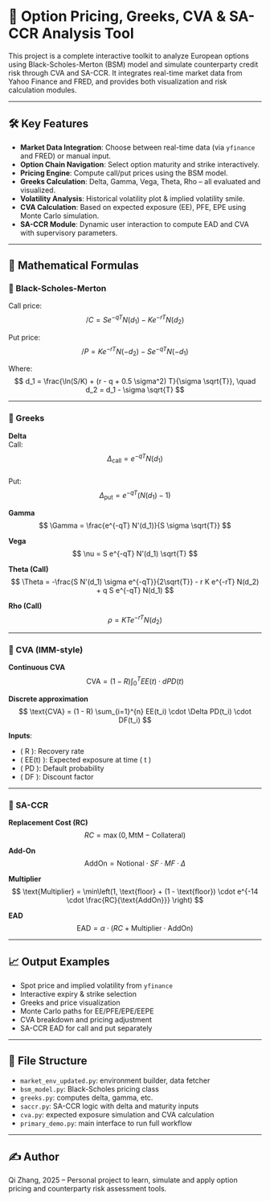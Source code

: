 
# 📘 Option Pricing, Greeks, CVA & SA-CCR Analysis Tool

This project is a complete interactive toolkit to analyze European options using Black-Scholes-Merton (BSM) model and simulate counterparty credit risk through CVA and SA-CCR. It integrates real-time market data from Yahoo Finance and FRED, and provides both visualization and risk calculation modules.

---

## 🛠️ Key Features

- **Market Data Integration**: Choose between real-time data (via `yfinance` and FRED) or manual input.
- **Option Chain Navigation**: Select option maturity and strike interactively.
- **Pricing Engine**: Compute call/put prices using the BSM model.
- **Greeks Calculation**: Delta, Gamma, Vega, Theta, Rho – all evaluated and visualized.
- **Volatility Analysis**: Historical volatility plot & implied volatility smile.
- **CVA Calculation**: Based on expected exposure (EE), PFE, EPE using Monte Carlo simulation.
- **SA-CCR Module**: Dynamic user interaction to compute EAD and CVA with supervisory parameters.

---

## 📐 Mathematical Formulas

### 🔹 Black-Scholes-Merton

Call price:  
$$ 
/C = S e^{-qT} N(d_1) - K e^{-rT} N(d_2)
$$

Put price:  
$$ 
/P = K e^{-rT} N(-d_2) - S e^{-qT} N(-d_1)
$$

Where:  
$$
d_1 = \frac{\ln(S/K) + (r - q + 0.5 \sigma^2) T}{\sigma \sqrt{T}}, \quad d_2 = d_1 - \sigma \sqrt{T}
$$

---

### 🔹 Greeks

**Delta**  
Call:  
$$ \Delta_{\text{call}} = e^{-qT} N(d_1) $$  
Put:  
$$ \Delta_{\text{put}} = e^{-qT}(N(d_1) - 1) $$

**Gamma**  
$$ \Gamma = \frac{e^{-qT} N'(d_1)}{S \sigma \sqrt{T}} $$

**Vega**  
$$ \nu = S e^{-qT} N'(d_1) \sqrt{T} $$

**Theta (Call)**  
$$ \Theta = -\frac{S N'(d_1) \sigma e^{-qT}}{2\sqrt{T}} - r K e^{-rT} N(d_2) + q S e^{-qT} N(d_1) $$

**Rho (Call)**  
$$ \rho = K T e^{-rT} N(d_2) $$

---

### 🔹 CVA (IMM-style)

**Continuous CVA**  
$$ \text{CVA} = (1 - R) \int_0^T EE(t) \cdot dPD(t) $$

**Discrete approximation**  
$$ \text{CVA} = (1 - R) \sum_{i=1}^{n} EE(t_i) \cdot \Delta PD(t_i) \cdot DF(t_i) $$

**Inputs**:  
- \( R \): Recovery rate  
- \( EE(t) \): Expected exposure at time \( t \)  
- \( PD \): Default probability  
- \( DF \): Discount factor

---

### 🔹 SA-CCR

**Replacement Cost (RC)**  
$$ RC = \max(0, \text{MtM} - \text{Collateral}) $$

**Add-On**  
$$ \text{AddOn} = \text{Notional} \cdot SF \cdot MF \cdot \Delta $$

**Multiplier**  
$$ \text{Multiplier} = \min\left(1, \text{floor} + (1 - \text{floor}) \cdot e^{-14 \cdot \frac{RC}{\text{AddOn}}} \right) $$

**EAD**  
$$ \text{EAD} = \alpha \cdot (RC + \text{Multiplier} \cdot \text{AddOn}) $$

---

## 📈 Output Examples

- Spot price and implied volatility from `yfinance`
- Interactive expiry & strike selection
- Greeks and price visualization
- Monte Carlo paths for EE/PFE/EPE/EEPE
- CVA breakdown and pricing adjustment
- SA-CCR EAD for call and put separately

---

## 📎 File Structure

- `market_env_updated.py`: environment builder, data fetcher
- `bsm_model.py`: Black-Scholes pricing class
- `greeks.py`: computes delta, gamma, etc.
- `saccr.py`: SA-CCR logic with delta and maturity inputs
- `cva.py`: expected exposure simulation and CVA calculation
- `primary_demo.py`: main interface to run full workflow

---

## ✍️ Author

Qi Zhang, 2025 – Personal project to learn, simulate and apply option pricing and counterparty risk assessment tools.

